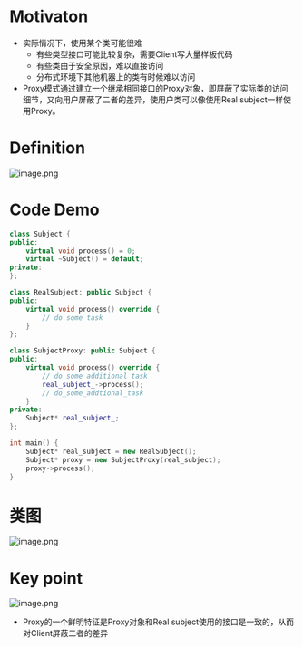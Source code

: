 # Motivaton
* 实际情况下，使用某个类可能很难
	* 有些类型接口可能比较复杂，需要Client写大量样板代码
	* 有些类由于安全原因，难以直接访问
	* 分布式环境下其他机器上的类有时候难以访问
* Proxy模式通过建立一个继承相同接口的Proxy对象，即屏蔽了实际类的访问细节，又向用户屏蔽了二者的差异，使用户类可以像使用Real subject一样使用Proxy。
# Definition
![image.png](https://raw.githubusercontent.com/lj970926/image-hosting/master/images/20250118124352.png)
# Code Demo
```c++
class Subject {
public:
	virtual void process() = 0;
	virtual ~Subject() = default;
private:
};

class RealSubject: public Subject {
public:
	virtual void process() override {
		// do some task
	}
};

class SubjectProxy: public Subject {
public:
	virtual void process() override {
		// do some additional task
		real_subject_->process();
		// do_some_addtional_task
	}
private:
	Subject* real_subject_;
};

int main() {
	Subject* real_subject = new RealSubject();
    Subject* proxy = new SubjectProxy(real_subject);
    proxy->process();
}
```
# 类图
![image.png](https://raw.githubusercontent.com/lj970926/image-hosting/master/images/20250118124419.png)
# Key point
![image.png](https://raw.githubusercontent.com/lj970926/image-hosting/master/images/20250118125826.png)
* Proxy的一个鲜明特征是Proxy对象和Real subject使用的接口是一致的，从而对Client屏蔽二者的差异